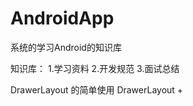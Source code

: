 # AndroidApp
系统的学习Android的知识库


知识库：
    1.学习资料
    2.开发规范
    3.面试总结


DrawerLayout 的简单使用
DrawerLayout +